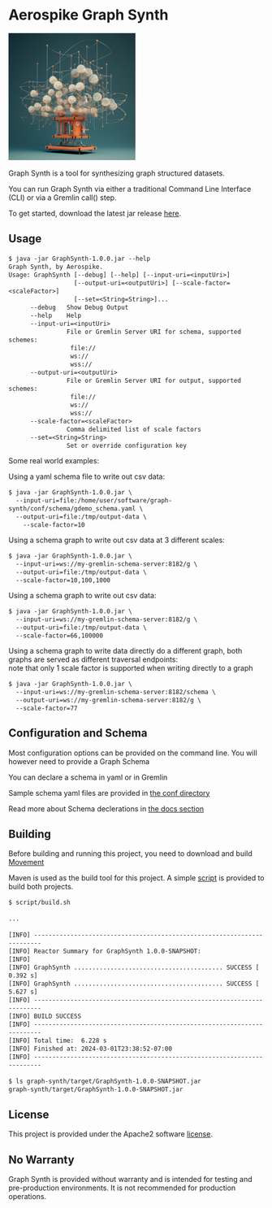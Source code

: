 # Aerospike Graph Synth
![Graph Synthesizer Logo](docs/img/logo-small.jpg)

Graph Synth is a tool for synthesizing graph structured datasets. 

You can run Graph Synth via either a traditional Command Line Interface (CLI) or via a Gremlin call() step. 

To get started, download the latest jar release  [here](https://github.com/aerospike/graph-synth/releases "Graph Synth releases").


## Usage
```shell
$ java -jar GraphSynth-1.0.0.jar --help
Graph Synth, by Aerospike.
Usage: GraphSynth [--debug] [--help] [--input-uri=<inputUri>]
                  [--output-uri=<outputUri>] [--scale-factor=<scaleFactor>]
                  [--set=<String=String>]...
      --debug   Show Debug Output
      --help    Help
      --input-uri=<inputUri>
                File or Gremlin Server URI for schema, supported schemes:
                 file://
                 ws://
                 wss://
      --output-uri=<outputUri>
                File or Gremlin Server URI for output, supported schemes:
                 file://
                 ws://
                 wss://
      --scale-factor=<scaleFactor>
                Comma delimited list of scale factors
      --set=<String=String>
                Set or override configuration key
```

Some real world examples:

Using a yaml schema file to write out csv data:
```shell
$ java -jar GraphSynth-1.0.0.jar \
  --input-uri=file:/home/user/software/graph-synth/conf/schema/gdemo_schema.yaml \
  --output-uri=file:/tmp/output-data \
    --scale-factor=10
```

Using a schema graph to write out csv data at 3 different scales:
```shell
$ java -jar GraphSynth-1.0.0.jar \
  --input-uri=ws://my-gremlin-schema-server:8182/g \
  --output-uri=file:/tmp/output-data \
  --scale-factor=10,100,1000
```

Using a schema graph to write out csv data:
```shell
$ java -jar GraphSynth-1.0.0.jar \
  --input-uri=ws://my-gremlin-schema-server:8182/g \
  --output-uri=file:/tmp/output-data \
  --scale-factor=66,100000
```

Using a schema graph to write data directly do a different graph, both graphs are served as different traversal endpoints:  
note that only 1 scale factor is supported when writing directly to a graph
```shell
$ java -jar GraphSynth-1.0.0.jar \
  --input-uri=ws://my-gremlin-schema-server:8182/schema \
  --output-uri=ws://my-gremlin-schema-server:8182/g \
  --scale-factor=77
```

## Configuration and Schema

Most configuration options can be provided on the command line. You will however need to provide a Graph Schema

You can declare a schema in yaml or in Gremlin

Sample schema yaml files are provided in [the conf directory](conf/schema)

Read more about Schema declerations in [the docs section](docs/Schema.md)
## Building

Before building and running this project, you need to download and build [Movement](https://github.com/aerospike/movement)

Maven is used as the build tool for this project.
A simple [script](script/build.sh) is provided to build both projects.
```shell
$ script/build.sh

...

[INFO] ------------------------------------------------------------------------
[INFO] Reactor Summary for GraphSynth 1.0.0-SNAPSHOT:
[INFO] 
[INFO] GraphSynth ......................................... SUCCESS [  0.392 s]
[INFO] GraphSynth ......................................... SUCCESS [  5.627 s]
[INFO] ------------------------------------------------------------------------
[INFO] BUILD SUCCESS
[INFO] ------------------------------------------------------------------------
[INFO] Total time:  6.228 s
[INFO] Finished at: 2024-03-01T23:38:52-07:00
[INFO] ------------------------------------------------------------------------

$ ls graph-synth/target/GraphSynth-1.0.0-SNAPSHOT.jar
graph-synth/target/GraphSynth-1.0.0-SNAPSHOT.jar
```

## License

This project is provided under the Apache2 software  [license](LICENSE).

## No Warranty
Graph Synth is provided without warranty and is intended for testing and pre-production environments. 
It is not recommended for production operations.